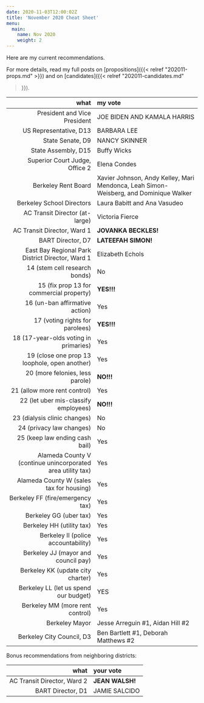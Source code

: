 ```yaml
---
date: 2020-11-03T12:00:02Z
title: 'November 2020 Cheat Sheet'
menu:
  main:
    name: Nov 2020
    weight: 2
---
```


Here are my current recommendations.

For more details, read my full posts on [propositions]({{< relref
"202011-props.md" >}}) and on [candidates]({{< relref "202011-candidates.md"
>}}).

<!--more-->

what|my vote
--:|:-----
President and Vice President | JOE BIDEN AND KAMALA HARRIS
US Representative, D13 | BARBARA LEE
State Senate, D9 | NANCY SKINNER
State Assembly, D15 | Buffy Wicks
Superior Court Judge, Office 2 | Elena Condes
Berkeley Rent Board | Xavier Johnson, Andy Kelley, Mari Mendonca, Leah Simon-Weisberg, and Dominique Walker
Berkeley School Directors | Laura Babitt and Ana Vasudeo
AC Transit Director (at-large) | Victoria Fierce
AC Transit Director, Ward 1 | **JOVANKA BECKLES!**
BART Director, D7 | **LATEEFAH SIMON!**
East Bay Regional Park District Director, Ward 1 | Elizabeth Echols
14 (stem cell research bonds) | No
15 (fix prop 13 for commercial property) | **YES!!!**
16 (un-ban affirmative action) | Yes
17 (voting rights for parolees) | **YES!!!**
18 (17-year-olds voting in primaries) | Yes
19 (close one prop 13 loophole, open another) | Yes
20 (more felonies, less parole) | **NO!!!**
21 (allow more rent control) | Yes
22 (let uber mis-classify employees) | **NO!!!**
23 (dialysis clinic changes) | No
24 (privacy law changes) | No
25 (keep law ending cash bail) | Yes
Alameda County V (continue unincorporated area utility tax) | Yes
Alameda County W (sales tax for housing) | Yes
Berkeley FF (fire/emergency tax) | Yes
Berkeley GG (uber tax) | Yes
Berkeley HH (utility tax) | Yes
Berkeley II (police accountability) | Yes
Berkeley JJ (mayor and council pay) | Yes
Berkeley KK (update city charter) | Yes
Berkeley LL (let us spend our budget) | YES
Berkeley MM (more rent control) | Yes
Berkeley Mayor | Jesse Arreguin #1, Aidan Hill #2
Berkeley City Council, D3 | Ben Bartlett #1, Deborah Matthews #2

Bonus recommendations from neighboring districts:

what|your vote
--:|:-----
AC Transit Director, Ward 2 | **JEAN WALSH!**
BART Director, D1 | JAMIE SALCIDO
